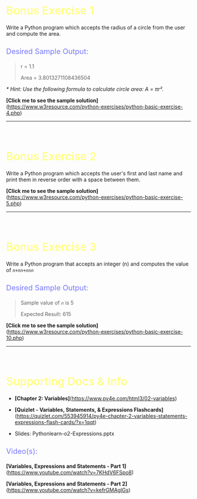 <style>
.heading1 {
    color: #ffff78;
    font-weight:500;
    font-size: 30px;
}
.heading3 {
    color: #7878ff;
    font-weight:400;
    font-size: 20px;
}
.space {
   padding-top: 35px;
}
</style>

<h1 class="heading1">
    Bonus Exercise 1
</h1>

Write a Python program which accepts the radius of a circle from the user and compute the area.

<h3 class="heading3">
    Desired Sample Output:
</h3>

> r = 1.1
>
> Area = 3.8013271108436504

   _* Hint: Use the following formula to calculate circle area: A = πr²._

**[Click me to see the sample solution]**(https://www.w3resource.com/python-exercises/python-basic-exercise-4.php)


---

<h1 class="heading1 space">
    Bonus Exercise 2
</h1>
Write a Python program which accepts the user's first and last name and print them in reverse order with a space between them.

**[Click me to see the sample solution]**(https://www.w3resource.com/python-exercises/python-basic-exercise-5.php)

---

<h1 class="heading1 space">
    Bonus Exercise 3
</h1>

Write a Python program that accepts an integer (n) and computes the value of _`n+nn+nnn`_
<h3 class="heading3">
    Desired Sample Output:
</h3>


> Sample value of _`n`_ is 5
> 
> Expected Result: 615

**[Click me to see the sample solution]**(https://www.w3resource.com/python-exercises/python-basic-exercise-10.php)

---

<h1 class="heading1 space">
    Supporting Docs & Info
</h1>

- **[Chapter 2: Variables]**(https://www.py4e.com/html3/02-variables)

- **[Quizlet - Variables, Statements, & Expressions Flashcards]**(https://quizlet.com/553945914/py4e-chapter-2-variables-statements-expressions-flash-cards/?x=1qqt)

- Slides: Pythonlearn-o2-Expressions.pptx

<h3 class="heading3">
    Video(s):
</h3>

**[Variables, Expressions and Statements - Part 1]**(https://www.youtube.com/watch?v=7KHdV6FSpo8)

**[Variables, Expressions and Statements - Part 2]**(https://www.youtube.com/watch?v=kefrGMAglGs)

